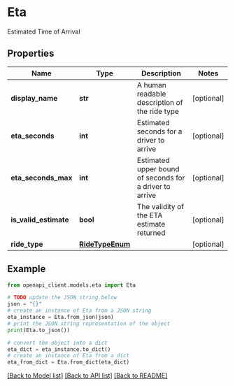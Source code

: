 # Eta

Estimated Time of Arrival

## Properties

Name | Type | Description | Notes
------------ | ------------- | ------------- | -------------
**display_name** | **str** | A human readable description of the ride type | [optional] 
**eta_seconds** | **int** | Estimated seconds for a driver to arrive | [optional] 
**eta_seconds_max** | **int** | Estimated upper bound of seconds for a driver to arrive | [optional] 
**is_valid_estimate** | **bool** | The validity of the ETA estimate returned | [optional] 
**ride_type** | [**RideTypeEnum**](RideTypeEnum.md) |  | [optional] 

## Example

```python
from openapi_client.models.eta import Eta

# TODO update the JSON string below
json = "{}"
# create an instance of Eta from a JSON string
eta_instance = Eta.from_json(json)
# print the JSON string representation of the object
print(Eta.to_json())

# convert the object into a dict
eta_dict = eta_instance.to_dict()
# create an instance of Eta from a dict
eta_from_dict = Eta.from_dict(eta_dict)
```
[[Back to Model list]](../README.md#documentation-for-models) [[Back to API list]](../README.md#documentation-for-api-endpoints) [[Back to README]](../README.md)


